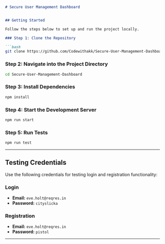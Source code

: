 

````markdown
# Secure User Management Dashboard


## Getting Started

Follow the steps below to set up and run the project locally.

### Step 1: Clone the Repository

```bash
git clone https://github.com/Codewithakk/Secure-User-Management-Dashboard
````

### Step 2: Navigate into the Project Directory

```bash
cd Secure-User-Management-Dashboard
```

### Step 3: Install Dependencies

```bash
npm install
```

###  Step 4: Start the Development Server

```bash
npm run start
```

### Step 5: Run Tests

```bash
npm run test
```

---

## Testing Credentials

Use the following credentials for testing login and registration functionality:

### Login

* **Email:** `eve.holt@reqres.in`
* **Password:** `cityslicka`

### Registration

* **Email:** `eve.holt@reqres.in`
* **Password:** `pistol`

---

